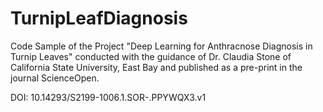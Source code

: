 # TurnipLeafDiagnosis

Code Sample of the Project "Deep Learning for Anthracnose Diagnosis in Turnip Leaves" conducted with the guidance of Dr. Claudia Stone of California State University, East Bay and published as a pre-print in the journal ScienceOpen.


DOI: 10.14293/S2199-1006.1.SOR-.PPYWQX3.v1
